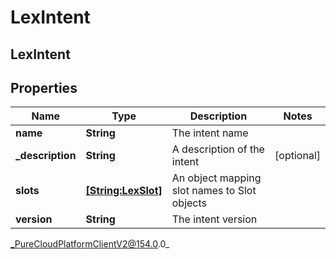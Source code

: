 # LexIntent

## LexIntent

## Properties

|Name | Type | Description | Notes|
|------------ | ------------- | ------------- | -------------|
| **name** | **String** | The intent name | |
| **_description** | **String** | A description of the intent | [optional] |
| **slots** | [**[String:LexSlot]**](LexSlot) | An object mapping slot names to Slot objects | |
| **version** | **String** | The intent version | |



_PureCloudPlatformClientV2@154.0.0_
